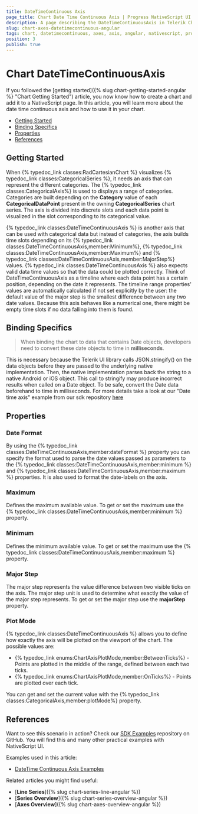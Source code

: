 ```yaml
---
title: DateTimeContinuous Axis
page_title: Chart Date Time Continuous Axis | Progress NativeScript UI Documentation
description: A page describing the DateTimeContinuousAxis in Telerik Chart for NativeScript. This article explains the most important things you need to know before using DateTimeContinuous axis.
slug: chart-axes-datetimecontinuous-angular
tags: chart, datetimecontinuous, axes, axis, angular, nativescript, professional, ui
position: 3
publish: true
---
```


# Chart DateTimeContinuousAxis

If you followed the [getting started]({% slug chart-getting-started-angular %} "Chart Getting Started") article, you now know how to create a chart and add it to a NativeScript page. In this article, you will learn more about the date time continuous axis and how to use it in your chart.

* [Getting Started](#getting-started)
* [Binding Specifics](#binding-specifics)
* [Properties](#properties)
* [References](#references)

## Getting Started

When {% typedoc_link classes:RadCartesianChart %} visualizes {% typedoc_link classes:CategoricalSeries %}, it needs an axis that can represent the different categories. The {% typedoc_link classes:CategoricalAxis%} is used to displays a range of categories. Categories are built depending on the **Category** value of each **CategoricalDataPoint** present in the owning **CategoricalSeries** chart series. The axis is divided into discrete slots and each data point is visualized in the slot corresponding to its categorical value.

{% typedoc_link classes:DateTimeContinuousAxis %} is another axis that can be used with categorical data but instead of categories, the axis builds time slots depending on its {% typedoc_link classes:DateTimeContinuousAxis,member:Minimum%}, {% typedoc_link classes:DateTimeContinuousAxis,member:Maximum%} and {% typedoc_link classes:DateTimeContinuousAxis,member:MajorStep%} values. {% typedoc_link classes:DateTimeContinuousAxis %} also expects valid data time values so that the data could be plotted correctly. Think of DateTimeContinuousAxis as a timeline where each data point has a certain position, depending on the date it represents. The timeline range properties' values are automatically calculated if not set explicitly by the user: the default value of the major step is the smallest difference between any two date values. Because this axis behaves like a numerical one, there might be empty time slots if no data falling into them is found.

## Binding Specifics

> When binding the chart to data that contains Date objects, developers need to convert these date objects to time in **milliseconds**.

This is necessary because the Telerik UI library calls JSON.stringify() on the data objects before they are passed to the underlying native implementation. Then, the native implementation
parses back the string to a native Android or iOS object. This call to stringify may produce incorrect results when called on a Date object. To be safe, convert the Date data beforehand to time in milliseconds. For more details take a look at our "Date time axis" example from our sdk repository [here](https://github.com/NativeScript/nativescript-ui-samples-angular/tree/master/chart/app/examples/axes/date-time-axes)

## Properties

### Date Format
By using the {% typedoc_link classes:DateTimeContinuousAxis,member:dateFormat %} property you can specify the format used to parse the date values passed as parameters to the {% typedoc_link classes:DateTimeContinuousAxis,member:minimum %} and {% typedoc_link classes:DateTimeContinuousAxis,member:maximum %} properties. It is also used to format the date-labels on the axis.

### Maximum

Defines the maximum available value. To get or set the maximum use the {% typedoc_link classes:DateTimeContinuousAxis,member:minimum %} property.

### Minimum

Defines the minimum available value. To get or set the maximum use the {% typedoc_link classes:DateTimeContinuousAxis,member:maximum %} property.

### Major Step

The major step represents the value difference between two visible ticks on the axis. The major step unit is used to determine what exactly the value of the major step represents. To get or set the major step use the **majorStep** property.

### Plot Mode

{% typedoc_link classes:DateTimeContinuousAxis %} allows you to define how exactly the axis will be plotted on the viewport of the chart. The possible values are:

* {% typedoc_link enums:ChartAxisPlotMode,member:BetweenTicks%} - Points are plotted in the middle of the range, defined between each two ticks.
* {% typedoc_link enums:ChartAxisPlotMode,member:OnTicks%} - Points are plotted over each tick.

You can get and set the current value with the {% typedoc_link classes:CategoricalAxis,member:plotMode%} property.

## References

Want to see this scenario in action?
Check our [SDK Examples](https://github.com/NativeScript/nativescript-ui-samples-angular) repository on GitHub. You will find this and many other practical examples with NativeScript UI.

Examples used in this article:

* [DateTime Continuous Axis Examples](https://github.com/NativeScript/nativescript-ui-samples-angular/tree/master/chart/app/examples/axes/date-time-axes)

Related articles you might find useful:

* [**Line Series**]({% slug chart-series-line-angular %})
* [**Series Overview**]({% slug chart-series-overview-angular %})
* [**Axes Overview**]({% slug chart-axes-overview-angular %})
